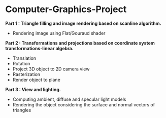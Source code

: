 # Computer-Graphics-Project

**Part 1 : Triangle filling and image rendering based on scanline algorithm.**
* Rendering image using Flat/Gouraud shader

**Part 2 : Transformations and projections based on coordinate system transformations-linear algebra.**
* Translation
* Rotation
* Project 3D object to 2D camera view
* Rasterization
* Render object to plane

**Part 3 : View and lighting.**
* Computing ambient, diffuse and specular light models
* Rendering the object considering the surface and normal vectors of triangles
